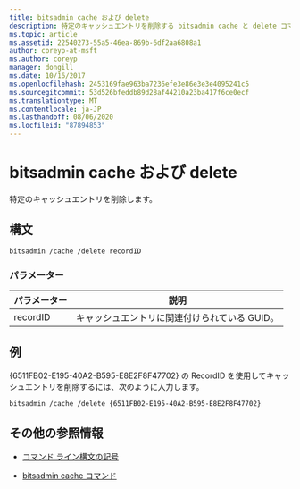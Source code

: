 ```yaml
---
title: bitsadmin cache および delete
description: 特定のキャッシュエントリを削除する bitsadmin cache と delete コマンドのリファレンス記事です。
ms.topic: article
ms.assetid: 22540273-55a5-46ea-869b-6df2aa6808a1
author: coreyp-at-msft
ms.author: coreyp
manager: dongill
ms.date: 10/16/2017
ms.openlocfilehash: 2453169fae963ba7236efe3e86e3e3e4095241c5
ms.sourcegitcommit: 53d526bfeddb89d28af44210a23ba417f6ce0ecf
ms.translationtype: MT
ms.contentlocale: ja-JP
ms.lasthandoff: 08/06/2020
ms.locfileid: "87894853"
---
```

# <a name="bitsadmin-cache-and-delete"></a>bitsadmin cache および delete

特定のキャッシュエントリを削除します。

## <a name="syntax"></a>構文

```
bitsadmin /cache /delete recordID
```

### <a name="parameters"></a>パラメーター

| パラメーター | 説明 |
| -------------- | -------------- |
| recordID | キャッシュエントリに関連付けられている GUID。 |

## <a name="examples"></a>例

{6511FB02-E195-40A2-B595-E8E2F8F47702} の RecordID を使用してキャッシュエントリを削除するには、次のように入力します。

```
bitsadmin /cache /delete {6511FB02-E195-40A2-B595-E8E2F8F47702}
```

## <a name="additional-references"></a>その他の参照情報

- [コマンド ライン構文の記号](command-line-syntax-key.md)

- [bitsadmin cache コマンド](bitsadmin-cache.md)

